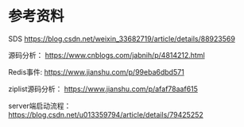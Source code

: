 # 参考资料

SDS  https://blog.csdn.net/weixin_33682719/article/details/88923569 

源码分析： https://www.cnblogs.com/jabnih/p/4814212.html

Redis事件: https://www.jianshu.com/p/99eba6dbd571

ziplist源码分析： https://www.jianshu.com/p/afaf78aaf615 

server端启动流程： https://blog.csdn.net/u013359794/article/details/79425252 